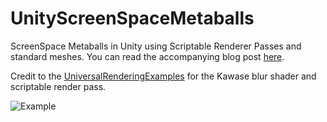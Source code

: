 # UnityScreenSpaceMetaballs
ScreenSpace Metaballs in Unity using Scriptable Renderer Passes and standard meshes. You can read the accompanying blog post [here](https://bronsonzgeb.com/?p=240).

Credit to the [UniversalRenderingExamples](https://github.com/Unity-Technologies/UniversalRenderingExamples) for the Kawase blur shader and scriptable render pass.

![Example]()
